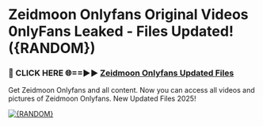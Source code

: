 # Zeidmoon Onlyfans Original Videos 0nlyFans Leaked - Files Updated! ({RANDOM})

<h3>🔴 CLICK HERE 🌐==►► <a href="https://betterlinks.top/A2PfLJ" rel="nofollow">Zeidmoon Onlyfans Updated Files</a></h3>

Get Zeidmoon Onlyfans and all content. Now you can access all videos and pictures of Zeidmoon Onlyfans. New Updated Files 2025!

[![{RANDOM}](https://i.imgur.com/ppqm5kG.gif)](https://betterlinks.top/A2PfLJ)